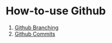 # How-to-use Github
1. [Github Branching](https://github.com/KenMarzan/FITSHOPP/blob/a47664f16d69550d07e45478e3705598ed2b4147/Tutorials/branching.md)
2. [Github Commits](https://github.com/KenMarzan/FITSHOPP/blob/a47664f16d69550d07e45478e3705598ed2b4147/Tutorials/commit.md)
